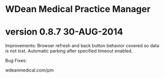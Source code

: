 # WDean Medical Practice Manager
# version 0.8.7  30-AUG-2014

Improvements:
Browser refresh and back button behavior covered so data is not lost.
Automatic parking after specified timeout enabled.

Bug Fixes:

wdeanmedical.com/pm